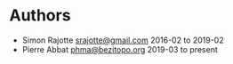 # Authors
- Simon Rajotte <srajotte@gmail.com> 2016-02 to 2019-02
- Pierre Abbat <phma@bezitopo.org> 2019-03 to present
